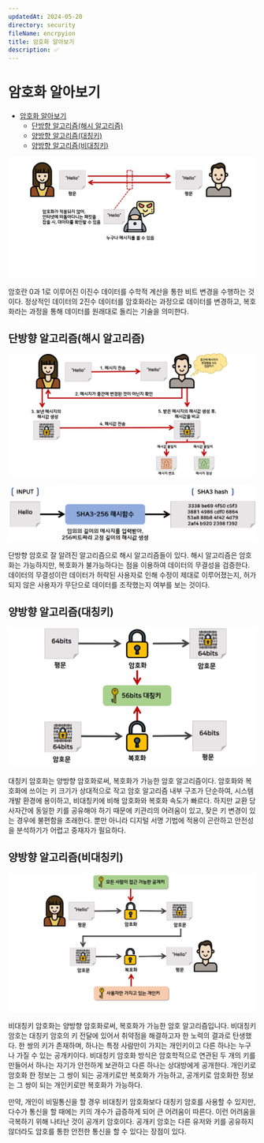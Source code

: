 ```yaml
---
updatedAt: 2024-05-20
directory: security
fileName: encrpyion
title: 암호화 알아보기
description: ✅
---
```


# 암호화 알아보기

- [암호화 알아보기](#암호화-알아보기)
  - [단방향 알고리즘(해시 알고리즘)](#단방향-알고리즘해시-알고리즘)
  - [양방향 알고리즘(대칭키)](#양방향-알고리즘대칭키)
  - [양방향 알고리즘(비대칭키)](#양방향-알고리즘비대칭키)

![crpyto_1](images/crpyto_1.png)

암호란 0과 1로 이루어진 이진수 데이터를 수학적 계산을 통한 비트 변경을 수행하는 것이다. 정상적인 데이터의 2진수 데이터를 암호화라는 과정으로 데이터를 변경하고, 복호화라는 과정을 통해 데이터를 원래대로 돌리는 기술을 의미한다.

## 단방향 알고리즘(해시 알고리즘)

![crpyto_2](images/crpyto_2.png)

![crpyto_3](images/crpyto_3.png)

단방향 암호로 잘 알려진 알고리즘으로 해시 알고리즘들이 있다. 해시 알고리즘은 암호화는 가능하지만, 복호화가 불가능하다는 점을 이용하여 데이터의 무결성을 검증한다. 데이터의 무결성이란 데이터가 허락된 사용자로 인해 수정이 제대로 이루어졌는지, 허가되지 않은 사용자가 무단으로 데이터를 조작했는지 여부를 보는 것이다.

## 양방향 알고리즘(대칭키)

![crpyto_4](images/crpyto_4.png)

대칭키 암호화는 양방향 암호화로써, 복호화가 가능한 암호 알고리즘이다. 암호화와 복호화에 쓰이는 키 크기가 상대적으로 작고 암호 알고리즘 내부 구조가 단순하여, 시스템 개발 환경에 용이하고, 비대칭키에 비해 암호화와 복호화 속도가 빠르다. 하지만 교환 당사자간에 동일한 키를 공유해야 하기 때문에 키관리의 어려움이 있고, 잦은 키 변경이 있는 경우에 불편함을 초래한다. 뿐만 아니라 디지털 서명 기법에 적용이 곤란하고 안전성을 분석하기가 어렵고 중재자가 필요하다.

## 양방향 알고리즘(비대칭키)

![crpyto_5](images/crpyto_5.png)

비대칭키 암호화는 양방향 암호화로써, 복호화가 가능한 암호 알고리즘입니다. 비대칭키 암호는 대칭키 암호의 키 전달에 있어서 취약점을 해결하고자 한 노력의 결과로 탄생했다. 한 쌍의 키가 존재하며, 하나는 특정 사람만이 가지는 개인키이고 다른 하나는 누구나 가질 수 있는 공개키이다. 비대칭키 암호화 방식은 암호학적으로 연관된 두 개의 키를 만들어서 하나는 자기가 안전하게 보관하고 다른 하나는 상대방에게 공개한다. 개인키로 암호화 한 정보는 그 쌍이 되는 공개키로만 복호화가 가능하고, 공개키로 암호화한 정보는 그 쌍이 되는 개인키로만 복호화가 가능하다.

만약, 개인이 비밀통신을 할 경우 비대칭키 암호화보다 대칭키 암호를 사용할 수 있지만, 다수가 통신을 할 때에는 키의 개수가 급증하게 되어 큰 어려움이 따른다. 이런 어려움을 극복하기 위해 나타난 것이 공개키 암호이다. 공개키 암호는 다른 유저와 키를 공유하지 않더라도 암호를 통한 안전한 통신을 할 수 있다는 장점이 있다.
